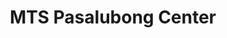 ---
title: "MTS Pasalubong Center"
url: /albuquerque/mts-pasalubong-center/
shop: department store
---